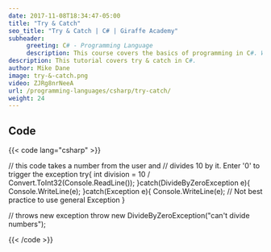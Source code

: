 ```yaml
---
date: 2017-11-08T18:34:47-05:00
title: "Try & Catch"
seo_title: "Try & Catch | C# | Giraffe Academy"
subheader:
     greeting: C# - Programming Language
     description: This course covers the basics of programming in C#. Work your way through the videos and we'll teach you everything you need to know to start your programming journey!
description: This tutorial covers try & catch in C#.
author: Mike Dane
image: try-&-catch.png
video: ZJRg8nrNeeA
url: /programming-languages/csharp/try-catch/
weight: 24
---
```

## Code

{{< code lang="csharp" >}}

// this code takes a number from the user and
// divides 10 by it. Enter '0' to trigger the exception
try{
  int division = 10 / Convert.ToInt32(Console.ReadLine());
}catch(DivideByZeroException e){
     Console.WriteLine(e);
}catch(Exception e){
     Console.WriteLine(e);
     // Not best practice to use general Exception
}

// throws new exception
throw new DivideByZeroException("can't divide numbers");

{{< /code >}}